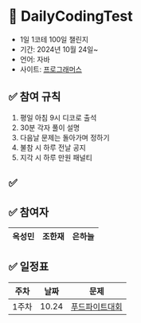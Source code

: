 #  📝 DailyCodingTest
- 1일 1코테 100일 챌린지
- 기간: 2024년 10월 24일~
- 언어: 자바
- 사이트: [프로그래머스](https://programmers.co.kr/)

## ✅ 참여 규칙
1. 평일 아침 9시 디코로 출석
2. 30분 각자 풀이 설명
3. 다음날 문제는 돌아가며 정하기
4. 불참 시 하루 전날 공지
5. 지각 시 하루 만원 패널티

## ✅ 

## ✅ 참여자
|옥성민|조한재|은하늘|
|---|---|---|

## ✅ 일정표
|주차|날짜|문제|
|------|---|---|
|1주차|10.24|[푸드파이트대회](https://school.programmers.co.kr/learn/courses/30/lessons/134240)

